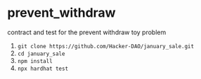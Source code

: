 # prevent_withdraw
contract and test for the prevent withdraw toy problem

1. `git clone https://github.com/Hacker-DAO/january_sale.git`
2. `cd january_sale`
3. `npm install`
4. `npx hardhat test`

